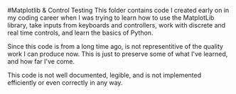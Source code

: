 #Matplotlib & Control Testing
This folder contains code I created early on in my coding career when I was trying to learn how to use the MatplotLib library, take inputs from keyboards and controllers, work with discrete and real time controls, and learn the basics of Python.

Since this code is from a long time ago, is not representitive of the quality work I can produce now. This is just to preserve some of what I've learned, and how far I've come.

This code is not well documented, legible, and is not implemented efficiently or even correctly in any way.
